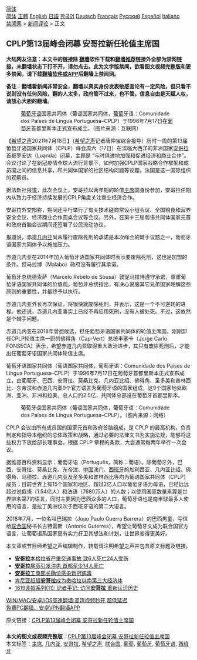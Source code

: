  <!-- 面包屑导航 --> <div class="breadcrumb"><!-- GTranslate: https://gtranslate.io/ -->  <div class="switcher notranslate">  <div class="selected">  <a href="#" onclick="return false;"> 简体</a>  </div>  <div class="option">  <a href="https://www.bannedbook.org" onclick="doGTranslate('zh-CN|zh-CN');jQuery('div.switcher div.selected a').html(jQuery(this).html());return false;" title="简体中文" class="nturl selected"> 简体</a>  <a href="https://www.bannedbook.org/zh-tw/" onclick="doGTranslate('zh-CN|zh-TW');jQuery('div.switcher div.selected a').html(jQuery(this).html());return false;" title="繁體中文" class="nturl"> 正體</a>  <a href="https://www.bannedbook.org/en/" onclick="doGTranslate('zh-CN|en');jQuery('div.switcher div.selected a').html(jQuery(this).html());return false;" title="English" class="nturl"> English</a>  <a href="https://www.bannedbook.org/ja/" onclick="doGTranslate('zh-CN|ja');jQuery('div.switcher div.selected a').html(jQuery(this).html());return false;" title="日本語" class="nturl"> 日語</a>  <a href="https://www.bannedbook.org/ko/" onclick="doGTranslate('zh-CN|ko');jQuery('div.switcher div.selected a').html(jQuery(this).html());return false;" title="한국어" class="nturl"> 한국어</a>  <a href="https://www.bannedbook.org/de/" onclick="doGTranslate('zh-CN|de');jQuery('div.switcher div.selected a').html(jQuery(this).html());return false;" title="Deutsch" class="nturl"> Deutsch</a>  <a href="https://www.bannedbook.org/fr/" onclick="doGTranslate('zh-CN|fr');jQuery('div.switcher div.selected a').html(jQuery(this).html());return false;" title="Français" class="nturl"> Français</a>  <a href="https://www.bannedbook.org/ru/" onclick="doGTranslate('zh-CN|ru');jQuery('div.switcher div.selected a').html(jQuery(this).html());return false;" title="Русский" class="nturl"> Русский</a>  <a href="https://www.bannedbook.org/es/" onclick="doGTranslate('zh-CN|es');jQuery('div.switcher div.selected a').html(jQuery(this).html());return false;" title="Español" class="nturl"> Español</a>  <a href="https://www.bannedbook.org/it/" onclick="doGTranslate('zh-CN|it');jQuery('div.switcher div.selected a').html(jQuery(this).html());return false;" title="Italiano" class="nturl"> Italiano</a>  </div>  </div>      <div class='breadcrumb-sub'><!-- Breadcrumb NavXT 6.3.0 --> <a href="https://www.bannedbook.org/" class="home">禁闻网</a> &gt; <a href="https://www.bannedbook.org/bnews/comments/" class="category">新闻评论</a> &gt; 正文</div></div><h2>CPLP第13届峰会闭幕 安哥拉新任轮值主席国</h2> <p class="notice"><b>大陆网友注意：本文中的链接除 <a href="https://github.com/bannedbook/fanqiang" >翻墙</a>软件下载和<a href="https://github.com/killgcd/justmysocks/blob/master/README.md">翻墙推荐</a>链接外全部为禁网链接，未翻墙状态下打不开，请勿点击。此为文字版禁闻，欲看图文视频完整版和更多禁闻，请下载<a href="https://github.com/bannedbook/fanqiang">翻墙软件或APP</a>后翻墙上禁闻网。</p><p>备注：翻墙看新闻非常安全，翻墙以真实身份发表敏感言论有一定风险，但只看不说则没有任何风险，翻的人太多，政府管不过来，也不管。信息自由是天赋人权，请放心大胆的翻墙。</b></p>  <div class="entry"> <figure><figcaption><a href="https://www.bannedbook.org/bnews/tag/%E8%91%A1%E8%90%84%E7%89%99%E8%AF%AD/" class="st_tag internal_tag" rel="tag" title="标签 葡萄牙语 下的日志">葡萄牙语</a>国家共同体（葡语国家共同体，<a href="https://www.bannedbook.org/bnews/tag/%e8%91%a1%e8%90%84/" class="st_tag internal_tag" rel="tag" title="标签 葡萄 下的日志">葡萄</a>牙语：Comunidade dos Países de Língua Portuguesa&#8211;CPLP）于1996年7月17日在<a href="https://www.bannedbook.org/bnews/tag/%e8%91%a1%e8%90%84%e7%89%99/" class="st_tag internal_tag" rel="tag" title="标签 葡萄牙 下的日志">葡萄牙</a>首都里斯本正式宣布成立。（图片来源：互联网）</figcaption></figure> <p>【<span class='wp_keywordlink_affiliate'><a href="https://www.soundofhope.org" title="希望之声" target="_blank">希望之声</a></span>2021年7月18日】（<a href="https://www.bannedbook.org/bnews/tag/%e5%b8%8c%e6%9c%9b%e4%b9%8b%e5%a3%b0/" class="st_tag internal_tag" rel="tag" title="标签 希望之声 下的日志">希望之声</a>记者唐仲宝综合报导）历时一周的第13届葡萄牙语国家共同体（CPLP）峰会周六（17日）在滨临大西洋的非洲国家<a href="https://www.bannedbook.org/bnews/tag/%e5%ae%89%e5%93%a5%e6%8b%89/" class="st_tag internal_tag" rel="tag" title="标签 安哥拉 下的日志">安哥拉</a>首都罗安达（Luanda）闭幕，主题是 “与时俱进地加强和促进经济和商业合作”。会议讨论了在新冠疫情全球⼤流⾏背景下，如何加强CPLP国家战略合作框架和成员国之间的信息共享，和共同体国家的社区结构问题等议题。法国是这一国际组织的观察员。 </p> <p>据法新社报道，此次会议上，安哥拉以两年期的轮值<a href="https://www.bannedbook.org/bnews/tag/%E4%B8%BB%E5%B8%AD/" class="st_tag internal_tag" rel="tag" title="标签 主席 下的日志">主席</a>国身份参加，安哥拉任期内从致⼒于经济持续发展的CPLP⻆度关注商业经济合作。</p> <p>安哥拉外交部称，期间还平⾏举⾏了有关技术磋商常设⼩组会议、全国粮⻝和营养安全会议、经济商业合作圆桌会议等会议。另外，在第⼗三届葡语共同体国家元⾸和政府⾸脑会议期间还签署了公⺠流动协议。</p>  <p>报道说，赤道<a href="https://www.bannedbook.org/bnews/tag/%E5%87%A0%E5%86%85%E4%BA%9A/" class="st_tag internal_tag" rel="tag" title="标签 几内亚 下的日志">几内亚</a>尚未履行废除死刑的承诺是本次峰会的棘手议题之一，葡萄牙语国家共同体予以施加压力。</p> <p>赤道几内亚在2014年加入葡萄牙语国家共同体时表示要废除死刑，这也是加盟的条件。但马拉博（Malabo）政府没有履行其承诺。</p> <p>葡萄牙总统德索萨（Marcelo Rebelo de Sousa）敦促马拉博遵守承诺，尊重葡萄牙语国家共同体的价值观。葡萄牙总统指出，有决心说服其它兄弟国家理解这些原则的重要性，并最终予以执行。</p>  <p>赤道几内亚外长再次保证，将很快就废除死刑，并表示，这是一个不可逆转的进程。他还说，赤道几内亚事实上已经不再应用死刑，没有人被处死。不过，这依然是个棘手问题。</p> <p>赤道几内亚在2018年曾想候选，担任葡萄牙语国家共同体的轮值主席国。刚刚卸任CPLP轮值主席一职的佛得角（Cap-Vert）总统丰塞卡（Jorge Carlo FONSECA）表示，希望赤道几内亚取得重大政治进步，其只有废除死刑后，才能出任葡萄牙语国家共同体轮值主席。</p> <p>葡萄牙语国家共同体（葡语国家共同体，葡萄牙语：Comunidade dos Países de Língua Portuguesa&#8211;CPLP）于1996年7月17日在葡萄牙首都里斯本正式宣布成立，由葡萄牙、巴西、安哥拉、莫桑比克、几内亚比绍、佛得角、圣多美和普林西比、东帝汶和赤道几内亚9个官方语言为葡萄牙语的国家组成，这9个国家地处欧洲、亚洲、非洲和拉美，总人口约2.5亿，共同体总部设在葡萄牙首都里斯本。</p>  <figure><figcaption>葡萄牙语国家共同体（葡语国家共同体，葡萄牙语：Comunidade dos Países de Língua Portuguesa&#8211;CPLP）。（图片来源：网络）</figcaption></figure> <p>CPLP 会议由所有成员国的国家元⾸和政府⾸脑组成，是 CPLP 的最⾼机构，负责制定和指导本组织的总体政策和战略，通过必要的法律⽂书为实施法规，能够将这些权⼒下放给部⻓理事会。根据 CPLP 章程的条款，⼤会通常每两年举⾏⼀次会议。</p> <p>据维基百科资料显示：葡萄牙语（Português，简称：葡语）。除葡萄牙外，巴西、安哥拉、莫桑比克、东帝汶、<span class='wp_keywordlink_affiliate'><a href="https://www.bannedbook.org/" title="中国" target="_blank">中国</a></span>澳门、<a href="https://www.bannedbook.org/bnews/tag/%e8%a5%bf%e7%8f%ad%e7%89%99/" class="st_tag internal_tag" rel="tag" title="标签 西班牙 下的日志">西班牙</a>的加利西亚、几内亚比绍、佛得角、马德拉、赤道几内亚及圣多美和普林西比等均为葡语国家共同体（CPLP）成员；目前世界上有15个国家和地区、超过2亿人口以葡萄牙语为母语，已经远远超过说俄语（1.54亿人）和法语（7680万人）的人数；以使用国家数量来算是世界排名第7的语言，同时主要因为巴西众多的人口，葡萄牙语也是南半球最多人使用的语言，是拉丁美洲仅次于西班牙语的第二大语言。</p> <p>2018年7月，一位名叫巴瑞拉（Joao Paulo Guerra Barrera）的巴西男童，写信给<a href="https://www.bannedbook.org/bnews/tag/%e8%81%94%e5%90%88%e5%9b%bd/" class="st_tag internal_tag" rel="tag" title="标签 联合国 下的日志">联合国</a>秘书长古特雷斯（Antonio Guterres），希望让葡萄牙文成为联合国官方语言，让葡萄语系国家更有实力扞卫其想法和计划，让世界变得更美好。</p>  <p>本文章或节目经希望之声编辑制作，转载请注明希望之声并包含原文标题及链接。 </p> <ul class='op-related-articles' title='相关阅读'> <li><a href='https://www.bannedbook.org/bnews/baitai/20210619/1569920.html' target='_blank'><b>安哥拉</b>本格拉省严重交通事故 致6人死亡24人受伤</a></li> <li><a href='https://www.bannedbook.org/bnews/baitai/20210422/1531259.html' target='_blank'><b>安哥拉</b>暴雨引发洪患 首都至少14人死亡</a></li> <li><a href='https://www.bannedbook.org/bnews/baitai/20201024/1419443.html' target='_blank'><b>安哥拉</b>工商部长确诊感染新冠病毒</a></li> <li><a href='https://www.bannedbook.org/bnews/baitai/20200607/1341135.html' target='_blank'>肯尼亚赶超<b>安哥拉</b>成为撒哈拉以南第三大经济体</a></li> <li><a href='https://www.bannedbook.org/bnews/renquan/20190920/1193804.html' target='_blank'>1619非奴系列(11): 记者手记: 访问<b>安哥拉</b> 重新认识历史</a></li> </ul> <p class="texttj"> <a href="https://github.com/bannedbook/fanqiang/wiki/V2ray%E6%9C%BA%E5%9C%BA" target="_blank">WIN/MAC/安卓/iOS高速翻墙:高清视频秒开,超低延迟</a><br/> <a href="https://github.com/bannedbook/fanqiang/wiki/%E7%A6%81%E9%97%BB%E7%BD%91%E5%AE%89%E5%8D%93%E7%BF%BB%E5%A2%99%E6%96%B0%E9%97%BBAPP" target="_blank">免费PC翻墙、安卓VPN翻墙APP</a></p><p>原文链接：<a class="src_link"  href="https://www.soundofhope.org/post/526823" target="_blank">CPLP第13届峰会闭幕 安哥拉新任轮值主席国</a></p><a name='sharetosocial'></a>  <div style="margin-bottom:5px;padding-bottom:5px;clear:both"> <div id="archive-pix-1" class="banner-ads"> <!-- AuctionX Display platform tag START --> <div id="26318x728x90x621x_ADSLOT2" clicktrack="%%CLICK_URL_ESC%%"></div> <!-- AuctionX Display platform tag END --> </div> <div id="archive-pix-2" class="banner-ads"> <!-- AuctionX Display platform tag START --> <div id="26315x300x250x621x_ADSLOT2" clicktrack="%%CLICK_URL_ESC%%"></div> <!-- AuctionX Display platform tag END --> </div> </div>    <div id="archive-pix-1" class="banner-ads"> <!-- AuctionX Display platform tag START --> <div id="26318x728x90x621x_ADSLOT3" clicktrack="%%CLICK_URL_ESC%%"></div> <!-- AuctionX Display platform tag END --> </div> <div><b>本文的图文或视频完整版</b>：<a href='https://www.bannedbook.org/bnews/comments/20210719/1589704.html'>CPLP第13届峰会闭幕 安哥拉新任轮值主席国</a></div>  </div><!--END ENTRY--> <div class="postfooter"> <div>本文标签：<a href="https://www.bannedbook.org/bnews/tag/%E4%B8%BB%E5%B8%AD/" rel="tag">主席</a>, <a href="https://www.bannedbook.org/bnews/tag/%E5%87%A0%E5%86%85%E4%BA%9A/" rel="tag">几内亚</a>, <a href="https://www.bannedbook.org/bnews/tag/%e5%ae%89%e5%93%a5%e6%8b%89/" rel="tag">安哥拉</a>, <a href="https://www.bannedbook.org/bnews/tag/%e5%b8%8c%e6%9c%9b%e4%b9%8b%e5%a3%b0/" rel="tag">希望之声</a>, <a href="https://www.bannedbook.org/bnews/tag/%e8%81%94%e5%90%88%e5%9b%bd/" rel="tag">联合国</a>, <a href="https://www.bannedbook.org/bnews/tag/%e8%91%a1%e8%90%84/" rel="tag">葡萄</a>, <a href="https://www.bannedbook.org/bnews/tag/%e8%91%a1%e8%90%84%e7%89%99/" rel="tag">葡萄牙</a>, <a href="https://www.bannedbook.org/bnews/tag/%E8%91%A1%E8%90%84%E7%89%99%E8%AF%AD/" rel="tag">葡萄牙语</a>, <a href="https://www.bannedbook.org/bnews/tag/%e8%a5%bf%e7%8f%ad%e7%89%99/" rel="tag">西班牙</a></div>  </div><!--END POSTFOOTER--> 